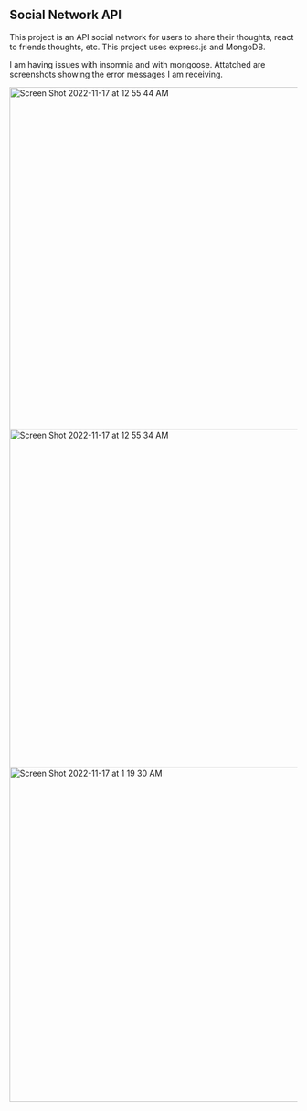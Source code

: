 ## Social Network API

This project is an API social network for users to share their thoughts, react to friends thoughts, etc.  This project uses express.js and MongoDB.


I am having issues with insomnia and with mongoose.  Attatched are screenshots showing the error messages I am receiving.

<img width="599" alt="Screen Shot 2022-11-17 at 12 55 44 AM" src="https://user-images.githubusercontent.com/107014086/202371825-2133cb0d-8ca6-4b59-b04e-3e966eec0473.png">

<img width="592" alt="Screen Shot 2022-11-17 at 12 55 34 AM" src="https://user-images.githubusercontent.com/107014086/202371843-90e7fe81-d6e9-420c-8498-f3b81986f9f3.png">

<img width="586" alt="Screen Shot 2022-11-17 at 1 19 30 AM" src="https://user-images.githubusercontent.com/107014086/202371889-338ab614-478a-453a-b4d0-c6f63e87de49.png">
